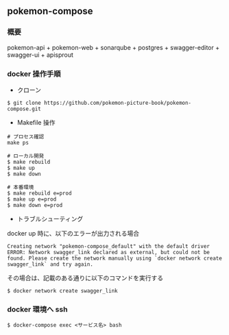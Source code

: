 ## pokemon-compose
### 概要
pokemon-api + pokemon-web + sonarqube + postgres + swagger-editor + swagger-ui + apisprout


### docker 操作手順

* クローン

```
$ git clone https://github.com/pokemon-picture-book/pokemon-compose.git
```

* Makefile 操作
```
# プロセス確認
make ps

# ローカル開発
$ make rebuild
$ make up
$ make down

# 本番環境
$ make rebuild e=prod
$ make up e=prod
$ make down e=prod
```

* トラブルシューティング

docker up 時に、以下のエラーが出力される場合

```
Creating network "pokemon-compose_default" with the default driver
ERROR: Network swagger_link declared as external, but could not be found. Please create the network manually using `docker network create swagger_link` and try again.
```

その場合は、記載のある通りに以下のコマンドを実行する

```
$ docker network create swagger_link
```

### docker 環境へ ssh

```
$ docker-compose exec <サービス名> bash
```